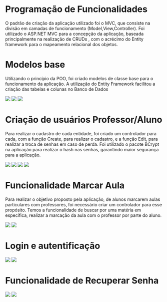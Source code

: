 # Programação de Funcionalidades

O padrão de criação da aplicação utilizado foi o MVC, que consiste na divisão em camadas de funcionamento (Model,View,Controller). Foi utilizado
o ASP.NET MVC para a concepção da aplicação, baseada principalmente na realização de CRUDs , com o acrécimo do Entity framework para o mapeamento relacional dos objetos. 

# Modelos base 

Utilizando o princípio da POO, foi criado modelos de classe base para o funcionamento da aplicação. A utilização do Entity Framework facilitou
a criação das tabelas e colunas no Banco de Dados

<img src="img/Screenshot_1.png">

<img src="img/Screenshot_2.png">

<img src="img/Screenshot_3.png">

# Criação de usuários Professor/Aluno

Para realizar o cadastro de cada entidade, foi criado um controlador para cada, com a função Create, para realizar o cadastro,
e a função Edit, para realizar a troca de senhas em caso de perda. Foi utilizado o pacote BCrypt na aplicação para realizar o
hash nas senhas, garantindo maior segurança para a aplicação.

<img src="img/Screenshot_4.png">

<img src="img/Screenshot_5.png">

<img src="img/Screenshot_8.png">

<img src="img/Screenshot_9.png">

# Funcionalidade Marcar Aula

Para realizar o objetivo proposto pela aplicação, de alunos marcarem aulas particulares com professores, foi necessário criar
um controlador para esse propósito. Temos a funcionalidade de buscar por uma matéria em específica, realizar a marcação da aula com o professor por
parte do aluno.

<img src="img/Screenshot_6.png">

<img src="img/Screenshot_7.png">

# Login e autentificação


<img src="img/Screenshot_10.png">

<img src="img/Screenshot_11.png">

# Funcionalidade de Recuperar Senha
<img src="img/marco-imgs/recSenha1.png">

<img src="img/marco-imgs/recSenha2png.png">
